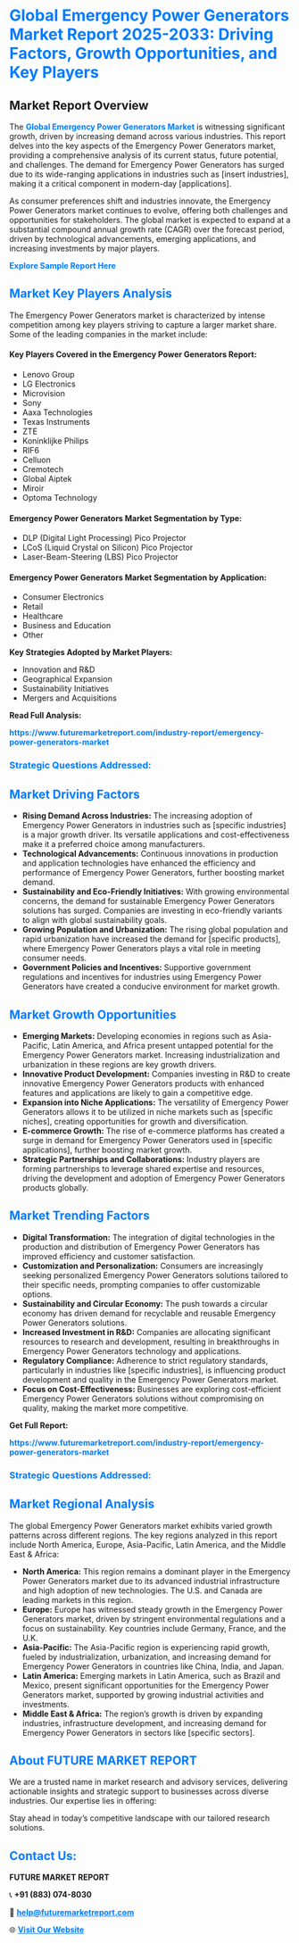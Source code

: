 <h1 style="color: #007BFF;">Global Emergency Power Generators Market Report 2025-2033: Driving Factors, Growth Opportunities, and Key Players</h1>

<section id="overview">
<h2>Market Report Overview</h2>
<p>The <a href="https://www.futuremarketreport.com/industry-report/emergency-power-generators-market" style="color: #007BFF; text-decoration: none;"><strong>Global Emergency Power Generators Market</strong></a> is witnessing significant growth, driven by increasing demand across various industries. This report delves into the key aspects of the Emergency Power Generators market, providing a comprehensive analysis of its current status, future potential, and challenges. The demand for Emergency Power Generators has surged due to its wide-ranging applications in industries such as [insert industries], making it a critical component in modern-day [applications].</p>
<p>As consumer preferences shift and industries innovate, the Emergency Power Generators market continues to evolve, offering both challenges and opportunities for stakeholders. The global market is expected to expand at a substantial compound annual growth rate (CAGR) over the forecast period, driven by technological advancements, emerging applications, and increasing investments by major players.</p>
</section>

<section id="overview">
<p><a href="https://www.futuremarketreport.com/request-sample/reportId=32384" style="color: #007BFF; text-decoration: none;"><strong>Explore Sample Report Here</strong></a></p>
</section>

<section id="key-players">
<h2 style="color: #007BFF;">Market Key Players Analysis</h2>
<p>The Emergency Power Generators market is characterized by intense competition among key players striving to capture a larger market share. Some of the leading companies in the market include:</p>
<h4>Key Players Covered in the Emergency Power Generators Report:</h4>
<ul><li>Lenovo Group</li><li>LG Electronics</li><li>Microvision</li><li>Sony</li><li>Aaxa Technologies</li><li>Texas Instruments</li><li>ZTE</li><li>Koninklijke Philips</li><li>RIF6</li><li>Celluon</li><li>Cremotech</li><li>Global Aiptek</li><li>Miroir</li><li>Optoma Technology</li></ul>
<h4>Emergency Power Generators Market Segmentation by Type:</h4>
<ul><li>DLP (Digital Light Processing) Pico Projector</li><li>LCoS (Liquid Crystal on Silicon) Pico Projector</li><li>Laser-Beam-Steering (LBS) Pico Projector</li></ul>

<h4>Emergency Power Generators Market Segmentation by Application:</h4>
<ul><li>Consumer Electronics</li><li>Retail</li><li>Healthcare</li><li>Business and Education</li><li>Other</li></ul>
<p><strong>Key Strategies Adopted by Market Players:</strong></p>
<ul>
<li>Innovation and R&D</li>
<li>Geographical Expansion</li>
<li>Sustainability Initiatives</li>
<li>Mergers and Acquisitions</li>
</ul>
</section>

<section>
<p><strong>Read Full Analysis: </strong></p><a href="https://www.futuremarketreport.com/industry-report/emergency-power-generators-market" style="color: #007BFF; text-decoration: none;"><strong>https://www.futuremarketreport.com/industry-report/emergency-power-generators-market</strong></a>
<h3 style="color: #007BFF;">Strategic Questions Addressed:</h3>
</section>

<section id="driving-factors">
<h2 style="color: #007BFF;">Market Driving Factors</h2>
<ul>
<li><strong>Rising Demand Across Industries:</strong> The increasing adoption of Emergency Power Generators in industries such as [specific industries] is a major growth driver. Its versatile applications and cost-effectiveness make it a preferred choice among manufacturers.</li>
<li><strong>Technological Advancements:</strong> Continuous innovations in production and application technologies have enhanced the efficiency and performance of Emergency Power Generators, further boosting market demand.</li>
<li><strong>Sustainability and Eco-Friendly Initiatives:</strong> With growing environmental concerns, the demand for sustainable Emergency Power Generators solutions has surged. Companies are investing in eco-friendly variants to align with global sustainability goals.</li>
<li><strong>Growing Population and Urbanization:</strong> The rising global population and rapid urbanization have increased the demand for [specific products], where Emergency Power Generators plays a vital role in meeting consumer needs.</li>
<li><strong>Government Policies and Incentives:</strong> Supportive government regulations and incentives for industries using Emergency Power Generators have created a conducive environment for market growth.</li>
</ul>
</section>

<section id="growth-opportunities">
<h2 style="color: #007BFF;">Market Growth Opportunities</h2>
<ul>
<li><strong>Emerging Markets:</strong> Developing economies in regions such as Asia-Pacific, Latin America, and Africa present untapped potential for the Emergency Power Generators market. Increasing industrialization and urbanization in these regions are key growth drivers.</li>
<li><strong>Innovative Product Development:</strong> Companies investing in R&D to create innovative Emergency Power Generators products with enhanced features and applications are likely to gain a competitive edge.</li>
<li><strong>Expansion into Niche Applications:</strong> The versatility of Emergency Power Generators allows it to be utilized in niche markets such as [specific niches], creating opportunities for growth and diversification.</li>
<li><strong>E-commerce Growth:</strong> The rise of e-commerce platforms has created a surge in demand for Emergency Power Generators used in [specific applications], further boosting market growth.</li>
<li><strong>Strategic Partnerships and Collaborations:</strong> Industry players are forming partnerships to leverage shared expertise and resources, driving the development and adoption of Emergency Power Generators products globally.</li>
</ul>
</section>

<section id="trending-factors">
<h2 style="color: #007BFF;">Market Trending Factors</h2>
<ul>
<li><strong>Digital Transformation:</strong> The integration of digital technologies in the production and distribution of Emergency Power Generators has improved efficiency and customer satisfaction.</li>
<li><strong>Customization and Personalization:</strong> Consumers are increasingly seeking personalized Emergency Power Generators solutions tailored to their specific needs, prompting companies to offer customizable options.</li>
<li><strong>Sustainability and Circular Economy:</strong> The push towards a circular economy has driven demand for recyclable and reusable Emergency Power Generators solutions.</li>
<li><strong>Increased Investment in R&D:</strong> Companies are allocating significant resources to research and development, resulting in breakthroughs in Emergency Power Generators technology and applications.</li>
<li><strong>Regulatory Compliance:</strong> Adherence to strict regulatory standards, particularly in industries like [specific industries], is influencing product development and quality in the Emergency Power Generators market.</li>
<li><strong>Focus on Cost-Effectiveness:</strong> Businesses are exploring cost-efficient Emergency Power Generators solutions without compromising on quality, making the market more competitive.</li>
</ul>
</section>

<section>
<p><strong>Get Full Report: </strong></p><a href="https://www.futuremarketreport.com/industry-report/emergency-power-generators-market" style="color: #007BFF; text-decoration: none;"><strong>https://www.futuremarketreport.com/industry-report/emergency-power-generators-market</strong></a>
<h3 style="color: #007BFF;">Strategic Questions Addressed:</h3>
</section>


<section id="regional-analysis">
<h2 style="color: #007BFF;">Market Regional Analysis</h2>
<p>The global Emergency Power Generators market exhibits varied growth patterns across different regions. The key regions analyzed in this report include North America, Europe, Asia-Pacific, Latin America, and the Middle East & Africa:</p>
<ul>
<li><strong>North America:</strong> This region remains a dominant player in the Emergency Power Generators market due to its advanced industrial infrastructure and high adoption of new technologies. The U.S. and Canada are leading markets in this region.</li>
<li><strong>Europe:</strong> Europe has witnessed steady growth in the Emergency Power Generators market, driven by stringent environmental regulations and a focus on sustainability. Key countries include Germany, France, and the U.K.</li>
<li><strong>Asia-Pacific:</strong> The Asia-Pacific region is experiencing rapid growth, fueled by industrialization, urbanization, and increasing demand for Emergency Power Generators in countries like China, India, and Japan.</li>
<li><strong>Latin America:</strong> Emerging markets in Latin America, such as Brazil and Mexico, present significant opportunities for the Emergency Power Generators market, supported by growing industrial activities and investments.</li>
<li><strong>Middle East & Africa:</strong> The region’s growth is driven by expanding industries, infrastructure development, and increasing demand for Emergency Power Generators in sectors like [specific sectors].</li>
</ul>
</section>

<footer>
<h2 style="color: #007BFF;">About FUTURE MARKET REPORT</h2>
<p>We are a trusted name in market research and advisory services, delivering actionable insights and strategic support to businesses across diverse industries. Our expertise lies in offering:</p>

<p>Stay ahead in today’s competitive landscape with our tailored research solutions.</p>

<h2 style="color: #007BFF;">Contact Us:</h2>
<p><strong>FUTURE MARKET REPORT</strong></p>
<p>📞 <strong>+91 (883) 074-8030</strong></p>
<p>📧 <strong><a href="mailto:help@futuremarketreport.com" style="color: #007BFF;">help@futuremarketreport.com</a></strong></p>
<p>🌐 <strong><a href="https://www.futuremarketreport.com/" style="color: #007BFF;">Visit Our Website</a></strong></p>
</footer>